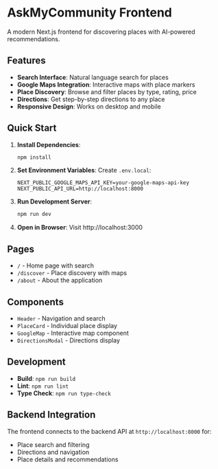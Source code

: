 # AskMyCommunity Frontend

A modern Next.js frontend for discovering places with AI-powered recommendations.

## Features

- **Search Interface**: Natural language search for places
- **Google Maps Integration**: Interactive maps with place markers
- **Place Discovery**: Browse and filter places by type, rating, price
- **Directions**: Get step-by-step directions to any place
- **Responsive Design**: Works on desktop and mobile

## Quick Start

1. **Install Dependencies**:
   ```bash
   npm install
   ```

2. **Set Environment Variables**:
   Create `.env.local`:
   ```env
   NEXT_PUBLIC_GOOGLE_MAPS_API_KEY=your-google-maps-api-key
   NEXT_PUBLIC_API_URL=http://localhost:8000
   ```

3. **Run Development Server**:
   ```bash
   npm run dev
   ```

4. **Open in Browser**:
   Visit http://localhost:3000

## Pages

- `/` - Home page with search
- `/discover` - Place discovery with maps
- `/about` - About the application

## Components

- `Header` - Navigation and search
- `PlaceCard` - Individual place display
- `GoogleMap` - Interactive map component
- `DirectionsModal` - Directions display

## Development

- **Build**: `npm run build`
- **Lint**: `npm run lint`
- **Type Check**: `npm run type-check`

## Backend Integration

The frontend connects to the backend API at `http://localhost:8000` for:
- Place search and filtering
- Directions and navigation
- Place details and recommendations